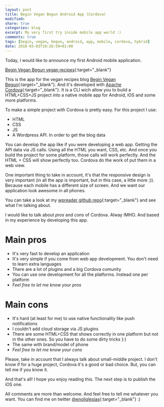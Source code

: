 ```yaml
---
layout: post
title: Begin Vegan Begun Android App (Cordova)
modified:
share: true
categories: blog 
excerpt: My very first try inside mobile app world :)
comments: true
tags: [begin, vegan, begun, android, app, mobile, cordova, hybrid]
date: 2016-03-03T19:26:59+01:00
---
```



Today, I would like to announce my first Android mobile application.

[Begin Vegan Begun vegan recipes](https://play.google.com/store/apps/details?id=com.enoliglesias.bvb){:target="_blank"}

This is the app for the vegan recipes blog [Begin Vegan Begun](http://beginveganbegun.es/){:target="_blank"}. And it's developed with [Apache Cordova](https://cordova.apache.org/){:target="_blank"}. It is a CLI wich allow you to build a HTML+CSS+JS project into a native mobile app for Android, iOS and some more platforms.

To make a simple project with Cordova is pretty easy. For this project I use:

* HTML
* CSS
* JS
* A Wordpress API. In order to get the blog data

You can develop the app like if you were developing a web app. Getting the API data via JS calls. Using all the HTML you want, CSS, etc. And once you build the project for some platform, those calls will work perfectly. And the HTML + CSS will show perfectly too. Cordova do the work of put them in a web view.

One important thing to take in account, it's that the responsive design is very important (in all the app is important, but in this case, a little more ;)). Because each mobile has a different size of screen. And we want our application look awesome in all phones.

You can take a look at my [wpreader github repo](https://github.com/enoliglesias/wpreader){:target="_blank"} and see what I'm talking about.

I would like to talk about _pros_ and _cons_ of Cordova. Alway IMHO. And based in my experience by developing this app.

# Main pros

* It's very fast to develop an application
* It's very simple if you come from web app development. You don't need to learn extra languages
* There are a lot of plugins and a big Cordova comunity
* You can use one development for all the platforms. Instead one per platform
* _Feel free to let me know your pros_


# Main cons
* It's hard (at least for me) to use native functionality like push notifications
* I couldn't add cloud storage via JS plugins
* There are some HTML+CSS that shows correctly in one platform but not in the other ones. So you have to do some dirty tricks }:)
* The same with brand/model of phone
* _Feel free to let me know your cons_

Please, take in account that I always talk about small-middle project. I don't know if for a huge project, Cordova it's a good or bad choice. But, you can tell me if you know it.

And that's all! I hope you enjoy reading this. The next step is to publish the iOS one. 

All comments are more than welcome. And feel free to tell me whatever you want. You can find me on twitter [@enoliglesias](https://twitter.com/enoliglesias){:target="_blank"} :)


